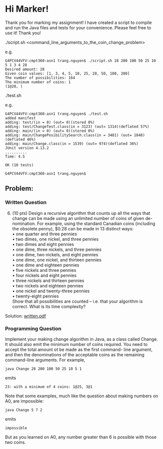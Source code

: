 # Hi Marker!
Thank you for marking my assignment!
I have created a script to compile and run the Java files and tests for your convenience. Please feel free to use it!
Thank you!

./script.sh <command_line_arguments_to_the_coin_change_problem>

e.g.
```
G4PCV44VFV:cmpt360-asn1 trang.nguyen$ ./script.sh 28 200 100 50 25 10 5 1 3 4 28
Desired amount: 28
Given coin values: [1, 3, 4, 5, 10, 25, 28, 50, 100, 200]
The number of possibilities: 164
The minimum number of coins: 1
(1@28, )
```

./test.sh

e.g.
```
G4PCV44VFV:cmpt360-asn1 trang.nguyen$ ./test.sh
added manifest
adding: test/(in = 0) (out= 0)(stored 0%)
adding: test/ChangeTest.class(in = 3123) (out= 1314)(deflated 57%)
adding: main/(in = 0) (out= 0)(stored 0%)
adding: main/ChangePosibilitySearch.class(in = 3481) (out= 1848)(deflated 46%)
adding: main/Change.class(in = 1539) (out= 974)(deflated 36%)
JUnit version 4.13.2
..........
Time: 4.5

OK (10 tests)

G4PCV44VFV:cmpt360-asn1 trang.nguyen$ 
```

## Problem:
### Written Question
6. (10 pts) Design a recursive algorithm that counts up all the ways that change can be made using an unlimited number of coins of given de-nomination. For example, using the standard Canadian coins (including the obsolete penny), $0.28 can be made in 13 distinct ways:
<br>• one quarter and three pennies
<br>• two dimes, one nickel, and three pennies
<br>• two dimes and eight pennies
<br>• one dime, three nickels, and three pennies
<br>• one dime, two nickels, and eight pennies
<br>• one dime, one nickel, and thirteen pennies
<br>• one dime and eighteen pennies
<br>• five nickels and three pennies
<br>• four nickels and eight pennies
<br>• three nickels and thirteen pennies
<br>• two nickels and eighteen pennies
<br>• one nickel and twenty-three pennies
<br>• twenty-eight pennies
<br>Show that all possibilities are counted – i.e. that your algorithm is correct. What is its time complexity?

Solution: [written.pdf](written.pdf)

### Programming Question
Implement your making change algorithm in Java, as a class called Change. It should also emit the minimum number of coins required.
You need to accept the total amount ot be made as the first command-
line argument, and then the denominations of the acceptable coins as
the remaining command-line arguments. For example,
```
java Change 28 200 100 50 25 10 5 1
```
emits
```
23: with a minimum of 4 coins: 1@25, 3@1
```
Note that some examples, much like the question about making numbers on A0, are impossible:
```
java Change 5 7 2
```
emits
```
impossible
```
But as you learned on A0, any number greater than 6 is possible with
those two coins.

